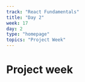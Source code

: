```yaml
---
track: "React Fundamentals"
title: "Day 2"
week: 17
day: 2
type: "homepage"
topics: "Project Week"
---
```


# Project week
